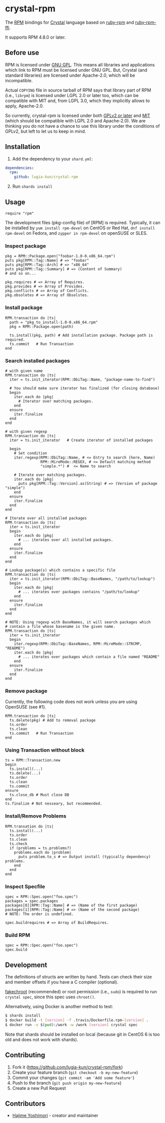 # crystal-rpm

The [RPM](http://rpm.org/) bindings for
[Crystal](https://crystal-lang.org/) language based on
[ruby-rpm](https://github.com/dmacvicar/ruby-rpm) and
[ruby-rpm-ffi](https://github.com/dmacvicar/ruby-rpm-ffi).

It supports RPM 4.8.0 or later.

## Before use

RPM is licensed under [GNU GPL](https://rpm.org/about.html). This
means all libraries and applications which link to RPM must be
licensed under GNU GPL. But, Crystal (and standard libraries) are
licensed under Apache-2.0, which will be incompatible.

Actual `COPYING` file in source tarball of RPM says that library part
of RPM (i.e., `librpm`) is licensed under LGPL 2.0 or later too, which
can be compatible with MIT and, from LGPL 3.0, which they implicitly
allows to apply, Apache-2.0.

So currently, crystal-rpm is licensed under both [GPLv2 or
later](./COPYING) and [MIT](./LICENSE) (which should be compatible
with LGPL 2.0 and Apache-2.0). We are thinking you do not have a
chance to use this library under the conditions of GPLv2, but left to
let us to keep in mind.

## Installation

1. Add the dependency to your `shard.yml`:
```yaml
dependencies:
  rpm:
    github: lugia-kun/crystal-rpm
```
2. Run `shards install`

## Usage

```crystal
require "rpm"
```

The development files (pkg-config file) of [RPM] is
required. Typically, it can be installed by `yum install rpm-devel` on
CentOS or Red Hat, `dnf install rpm-devel` on Fedora, and `zypper in
rpm-devel` on openSUSE or SLES.

### Inspect package

```crystal
pkg = RPM::Package.open("foobar-1.0-0.x86_64.rpm")
puts pkg[RPM::Tag::Name] # => "foobar"
puts pkg[RPM::Tag::Arch] # => "x86_64"
puts pkg[RPM::Tag::Summary] # => (Content of Summary)
# and so on...

pkg.requires # => Array of Requires.
pkg.provides # => Array of Provides.
pkg.conflicts # => Array of Conflicts.
pkg.obsoletes # => Array of Obsolstes.
```

### Install package

```crystal
RPM.transaction do |ts|
  path = "pkg_to_install-1.0-0.x86_64.rpm"
  pkg = RPM::Package.open(path)
  
  ts.install(pkg, path) # Add installation package. Package path is required.
  ts.commit   # Run Transaction
end
```

### Search installed packages

```crystal
# with given name
RPM.transaction do |ts|
  iter = ts.init_iterator(RPM::DbiTag::Name, "package-name-to-find")
  
  # You should make sure iterator has finalized (for closing database)
  begin
    iter.each do |pkg|
      # Iterator over matching packages.
    end
  ensure
    iter.finalize
  end
end

# with given regexp
RPM.transaction do |ts|
  iter = ts.init_iterator   # Create iterator of installed packages

  begin
    # Set condition
    iter.regexp(RPM::DbiTag::Name, # <= Entry to search (here, Name)
                RPM::MireMode::REGEX, # <= Default matching method
                "simple.*") #  <= Name to search
    
    # Iterate over matching packages.
    iter.each do |pkg|
      puts pkg[RPM::Tag::Version].as(String) # => (Version of package "simple")
    end
  ensure
    iter.finalize
  end
end

# Iterate over all installed packages
RPM.transaction do |ts|
  iter = ts.init_iterator
  begin
    iter.each do |pkg|
      # ... iterates over all installed packages.
    end
  ensure
    iter.finalize
  end
end

# Lookup package(s) which contains a specific file
RPM.transaction do |ts|
  iter = ts.init_iterator(RPM::DbiTag::BaseNames, "/path/to/lookup")
  begin
    iter.each do |pkg|
      # ... iterates over packages contains "/path/to/lookup"
    end
  ensure
    iter.finalize
  end
end

# NOTE: Using regexp with BaseNames, it will search packages which
# contain a file whose basename is the given name.
RPM.transaction do |ts|
  iter = ts.init_iterator
  begin
    iter.regexp(RPM::DbiTag::BaseNames, RPM::MireMode::STRCMP, "README")
    iter.each do |pkg|
      # ... iterates over packages which contain a file named "README"
    end
  ensure
    iter.finalize
  end
end
```

### Remove package

Currently, the following code does not work unless you are using
OpenSUSE (see #1).

```crystal
RPM.transaction do |ts|
  ts.delete(pkg) # Add to removal package
  ts.order
  ts.clean
  ts.commit   # Run Transaction
end
```

### Using Transaction without block

```crystal
ts = RPM::Transaction.new
begin
  ts.install(...)
  ts.delete(...)
  ts.order
  ts.clean
  ts.commit
ensure
  ts.close_db # Must close DB
end
ts.finalize # Not nesseary, but recommended.
```

### Install/Remove Problems

```crystal
RPM.transation do |ts|
  ts.install(...)
  ts.order
  ts.clean
  ts.check
  if (problems = ts.problems?)
    problems.each do |problem|
      puts problem.to_s # => Output install (typically dependency) problems.
    end
  end
end
```

### Inspect Specfile

```crystal
spec = RPM::Spec.open("foo.spec")
packages = spec.packages
packages[0][RPM::Tag::Name] # => (Name of the first package)
packages[1][RPM::Tag::Name] # => (Name of the second package)
# NOTE: The order is undefined.

spec.buildrequires # => Array of BuildRequires.
```

### Build RPM

```crystal
spec = RPM::Spec.open("foo.spec")
spec.build
```

## Development

The definitions of structs are written by hand. Tests can check their
size and member offsets if you have a C compiler (optional).

[fakechroot](https://github.com/dex4er/fakechroot/wiki) (recommended)
or root permission (i.e., `sudo`) is required to run `crystal spec`,
since this spec uses `chroot()`.

Alternatively, using Docker is another method to test:

```bash
$ shards install
$ docker build -t [version] -f .travis/Dockerfile.rpm-[version] .
$ docker run -v $(pwd):/work -w /work [version] crystal spec
```

Note that shards should be installed on local (because git in CentOS 6
is too old and does not work with shards).

## Contributing

1. Fork it (<https://github.com/lugia-kun/crystal-rpm/fork>)
2. Create your feature branch (`git checkout -b my-new-feature`)
3. Commit your changes (`git commit -am 'Add some feature'`)
4. Push to the branch (`git push origin my-new-feature`)
5. Create a new Pull Request

## Contributors

- [Hajime Yoshimori](https://github.com/lugia-kun) - creator and maintainer
